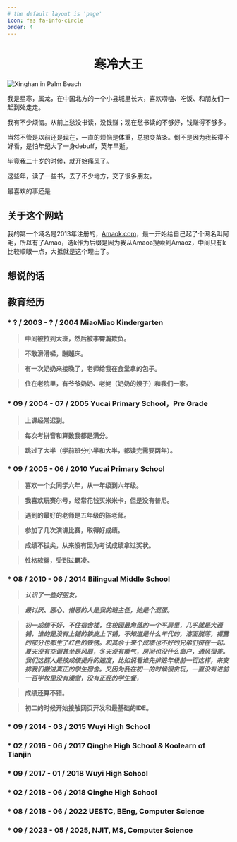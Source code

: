 ```yaml
---
# the default layout is 'page'
icon: fas fa-info-circle
order: 4
---
```


<center><h1>寒冷大王</h1></center>


![Xinghan in Palm Beach](/images/Xinghan_PalmBeach.JPG)

我是星寒，属龙，在中国北方的一个小县城里长大，喜欢唠嗑、吃饭、和朋友们一起到处走走。

我有不少烦恼。从前上愁没书读，没钱赚；现在愁书读的不够好，钱赚得不够多。

当然不管是以前还是现在，一直的烦恼是体重，总想变苗条。倒不是因为我长得不好看，是怕年纪大了一身debuff，英年早逝。

毕竟我二十岁的时候，就开始痛风了。

这些年，读了一些书，去了不少地方，交了很多朋友。

最喜欢的事还是

## 关于这个网站

我的第一个域名是2013年注册的，[Amaok.com](https://www.amaok.com)，最一开始给自己起了个网名叫阿毛，所以有了Amao，选k作为后缀是因为我从Amaoa搜索到Amaoz，中间只有k比较顺眼一点，大抵就是这个理由了。

## 想说的话

## 教育经历

### * **? / 2003 - ? / 2004 MiaoMiao Kindergarten**

> **中间被拉到大班，然后被李霄瀚欺负。**

> **不敢滑滑梯，蹦蹦床。**

> **有一次奶奶来接晚了，老师给我在食堂拿的包子。**

> **住在老院里，有爷爷奶奶、老姥（奶奶的嫂子）和我们一家。**

### * **09 / 2004 - 07 / 2005 Yucai Primary School，Pre Grade**

> **上课经常迟到。**

> **每次考拼音和算数我都是满分。**

> **跳过了大半（学前班分小半和大半，都读完需要两年）。**

### * **09 / 2005 - 06 / 2010 Yucai Primary School**

> **喜欢一个女同学六年，从一年级到六年级。**

> **我喜欢玩赛尔号，经常花钱买米米卡，但是没有普尼。**

> **遇到的最好的老师是五年级的陈老师。**

> **参加了几次演讲比赛，取得好成绩。**

> **成绩不拔尖，从来没有因为考试成绩拿过奖状。**

> **性格软弱，受到过霸凌。**

### * **08 / 2010 - 06 / 2014 Bilingual Middle School**

> ***认识了一些好朋友。***

> ***最讨厌、恶心、憎恶的人是我的班主任，她是个混蛋。***

> ***初一成绩不好，不住宿舍楼，住校园最角落的一个平房里，几乎就是大通铺，谁的是没有上铺的铁皮上下铺，不知道是什么年代的，漆面脱落，裸露的部分也都生了红色的铁锈。和其余十来个成绩也不好的兄弟们挤在一起。夏天没有空调甚至是风扇，冬天没有暖气，房间也没什么窗户，通风很差。我们这群人是按成绩提升的速度，比如说看谁先排进年级前一百这样，来安排我们搬进真正的学生宿舍。又因为我在初一的时候很贪玩，一直没有进前一百学校里没有澡堂，没有正经的学生餐，***

> **成绩还算不错。**

> **初二的时候开始接触网页开发和最基础的IDE。**

### * **09 / 2014 - 03 / 2015 Wuyi High School**

### * **02 / 2016 - 06 / 2017 Qinghe High School & Koolearn of Tianjin**

### * **09 / 2017 - 01 / 2018 Wuyi High School**

### * **02 / 2018 - 06 / 2018 Qinghe High School**

### * **08 / 2018 - 06 / 2022 UESTC, BEng, Computer Science**

### * **09 / 2023 - 05 / 2025, NJIT, MS, Computer Science**
